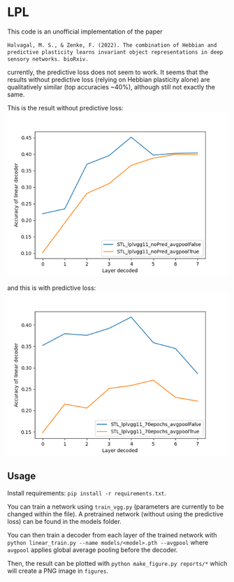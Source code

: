 # LPL

This code is an unofficial implementation of the paper

```
Halvagal, M. S., & Zenke, F. (2022). The combination of Hebbian and predictive plasticity learns invariant object representations in deep sensory networks. bioRxiv.
```

currently, the predictive loss does not seem to work. It seems that the results without predictive loss
(relying on Hebbian plasticity alone) are qualitatively similar (top accuracies ~40%), although still not
exactly the same.

This is the result without predictive loss:
![noPred](figures/layer_accuracies_noPred.png)

and this is with predictive loss:
![withPred](figures/layer_accuracies_withPred.png)


## Usage
Install requirements: `pip install -r requirements.txt`.

You can train a network using `train_vgg.py` (parameters are currently to be changed within the file).
A pretrained network (without using the predictive loss) can be found in the models folder.

You can then train a decoder from each layer of the trained network with
```python linear_train.py --name models/<model>.pth --avgpool```
where `avgpool` applies global average pooling before the decoder.

Then, the result can be plotted with
```python make_figure.py reports/*```
which will create a PNG image in `figures`.
